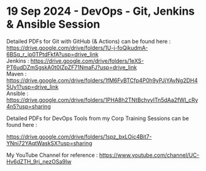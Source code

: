 # 19 Sep 2024 - DevOps - Git, Jenkins & Ansible Session

Detailed PDFs for Git with GitHub (& Actions) can be found here : https://drive.google.com/drive/folders/1U-j-foQjkudmA-6BSq_r_jp0TPtdFkfA?usp=drive_link <br>
Jenkins : https://drive.google.com/drive/folders/1eXS-PT6udDZmSgskA0t0IZpZF71NmaFJ?usp=drive_link <br>
Maven : https://drive.google.com/drive/folders/1fM6FvBTCfp4P0h9yPJjYAvNg2DH45Uy1?usp=drive_link <br>
Ansible : https://drive.google.com/drive/folders/1PHA8h2TNtBchyyITn5dAa2fWI_cRy4n5?usp=sharing <br>

Detailed PDFs for DevOps Tools from my Corp Training Sessions can be found here : <br>

https://drive.google.com/drive/folders/1spz_bxLOic4Bit7-YNni72YAqtWaskSX?usp=sharing <br>

My YouTube Channel for reference : https://www.youtube.com/channel/UC-Hv6dZTH_9rj_nezOSa9Iw <br>
